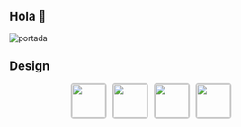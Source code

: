 ## Hola 👋




![portada](https://github.com/user-attachments/assets/05791f27-165f-498b-bfde-3a1170d11d5a)



<h2>Design</h2>

<div style="display: flex; flex-wrap: wrap; gap: 10px; justify-content: center; width: 300px; margin: 0 auto;">
    <a href="https://github.com/repo1" target="_blank">
        <img src="https://github.com/user-attachments/assets/d9cd2dcc-c19e-4986-9870-151af427d707" style="width: 60px; height: 60px; object-fit: cover; border: 2px solid #ccc; border-radius: 5px;" />
    </a>
    <a href="https://github.com/repo2" target="_blank">
        <img src="https://github.com/user-attachments/assets/ad4131b9-3184-474c-b9c8-fe3354cf1811" style="width: 60px; height: 60px; object-fit: cover; border: 2px solid #ccc; border-radius: 5px;" />
    </a>
    <a href="https://github.com/repo3" target="_blank">
        <img src="https://github.com/user-attachments/assets/011f1ef9-32a1-40a4-9f61-c1b9b8f69318" style="width: 60px; height: 60px; object-fit: cover; border: 2px solid #ccc; border-radius: 5px;" />
    </a>
    <a href="https://github.com/repo4" target="_blank">
        <img src="https://github.com/user-attachments/assets/576db0fd-852a-426a-aabd-0bffc2c70bf5" style="width: 60px; height: 60px; object-fit: cover; border: 2px solid #ccc; border-radius: 5px;" />
    </a>
</div>



